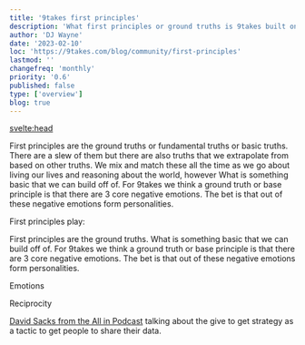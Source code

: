 ```yaml
---
title: '9takes first principles'
description: 'What first principles or ground truths is 9takes built on'
author: 'DJ Wayne'
date: '2023-02-10'
loc: 'https://9takes.com/blog/community/first-principles'
lastmod: ''
changefreq: 'monthly'
priority: '0.6'
published: false
type: ['overview']
blog: true
---
```


<svelte:head>
<!-- <meta property="og:image" content="" /> -->
  <link rel="canonical" href="https://9takes.com/blog/community/first-principles">
</svelte:head>

First principles are the ground truths or fundamental truths or basic truths. There are a slew of them but there are also truths that we extrapolate from based on other truths. We mix and match these all the time as we go about living our lives and reasoning about the world, however What is something basic that we can build off of. For 9takes we think a ground truth or base principle is that there are 3 core negative emotions. The bet is that out of these negative emotions form personalities.

First principles play:

First principles are the ground truths. What is something basic that we can build off of. For 9takes we think a ground truth or base principle is that there are 3 core negative emotions. The bet is that out of these negative emotions form personalities.

Emotions

Reciprocity

[David Sacks from the All in Podcast](https://youtu.be/qQ544sWC8ZQ?t=485) talking about the give to get strategy as a tactic to get people to share their data.
